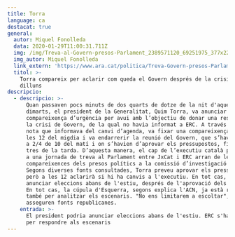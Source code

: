 ```yaml
---
title: Torra
language: ca
destacat: true
general:
  autor: Miquel Fonolleda
  data: 2020-01-29T11:00:31.711Z
  img: /img/Treva-al-Govern-presos-Parlament_2389571120_69251975_377x224.jpg
  img_autor: Miquel Fonolleda
  link_extern: 'https://www.ara.cat/politica/Treva-Govern-presos-Parlament_0_2389561106.html'
  titol: >-
    Torra compareix per aclarir com queda el Govern després de la crisi de
    dilluns
descripcio:
  - descripcio: >-
      Quan passaven pocs minuts de dos quarts de dotze de la nit d'aquest
      dimarts, el president de la Generalitat, Quim Torra, va anunciar una
      compareixença d’urgència per avui amb l’objectiu de donar una resposta a
      la crisi de Govern, de la qual no havia informat a ERC. A través d’una
      nota que informava del canvi d’agenda, va fixar una compareixença per a
      les 12 del migdia i va endarrerir la reunió del Govern, que s’havia de fer
      a 2/4 de 10 del matí i on s’havien d’aprovar els pressupostos, fins a les
      tres de la tarda. D’aquesta manera, el cap de l’executiu català posava fi
      a una jornada de treva al Parlament entre JxCat i ERC arran de les
      compareixences dels presos polítics a la comissió d’investigació del 155.
      Segons diverses fonts consultades, Torra preveu aprovar els pressupostos
      però a les 12 aclarirà si hi ha canvis a l'executiu. En tot cas, podria
      anunciar eleccions abans de l'estiu, després de l'aprovació dels comptes.
      En tot cas, la cúpula d'Esquerra, segons explica l'ACN, ja està reunida
      també per analitzar els escenaris. "No ens limitarem a escoltar",
      asseguren fonts republicanes.
    entrada: >-
      El president podria anunciar eleccions abans de l'estiu. ERC s'ha reunit
      per respondre als escenaris
---
```


